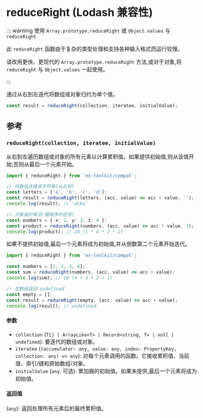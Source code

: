 # reduceRight (Lodash 兼容性)

::: warning 使用 `Array.prototype.reduceRight` 或 `Object.values` 与 `reduceRight`

此 `reduceRight` 函数由于复杂的类型处理和支持各种输入格式而运行较慢。

请改用更快、更现代的 `Array.prototype.reduceRight` 方法,或对于对象,将 `reduceRight` 与 `Object.values` 一起使用。

:::

通过从右到左迭代将数组或对象归约为单个值。

```typescript
const result = reduceRight(collection, iteratee, initialValue);
```

## 参考

### `reduceRight(collection, iteratee, initialValue)`

从右到左遍历数组或对象的所有元素以计算累积值。如果提供初始值,则从该值开始;否则从最后一个元素开始。

```typescript
import { reduceRight } from 'es-toolkit/compat';

// 将数组连接成字符串(从右侧)
const letters = ['a', 'b', 'c', 'd'];
const result = reduceRight(letters, (acc, value) => acc + value, '');
console.log(result); // 'dcba'

// 对象值的乘法(键顺序的逆序)
const numbers = { x: 2, y: 3, z: 4 };
const product = reduceRight(numbers, (acc, value) => acc * value, 1);
console.log(product); // 24 (1 * 4 * 3 * 2)
```

如果不提供初始值,最后一个元素将成为初始值,并从倒数第二个元素开始迭代。

```typescript
import { reduceRight } from 'es-toolkit/compat';

const numbers = [1, 2, 3, 4];
const sum = reduceRight(numbers, (acc, value) => acc + value);
console.log(sum); // 10 (4 + 3 + 2 + 1)

// 空数组返回 undefined
const empty = [];
const result = reduceRight(empty, (acc, value) => acc + value);
console.log(result); // undefined
```

#### 参数

- `collection` (`T[] | ArrayLike<T> | Record<string, T> | null | undefined`): 要迭代的数组或对象。
- `iteratee` (`(accumulator: any, value: any, index: PropertyKey, collection: any) => any`): 对每个元素调用的函数。它接收累积值、当前值、索引/键和原始数组/对象。
- `initialValue` (`any`, 可选): 累加器的初始值。如果未提供,最后一个元素将成为初始值。

#### 返回值

(`any`): 返回处理所有元素后的最终累积值。
